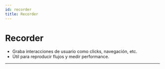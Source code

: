 ```yaml
---
id: recorder
title: Recorder
---
```

# Recorder

- Graba interacciones de usuario como clicks, navegación, etc.
- Útil para reproducir flujos y medir performance.

---